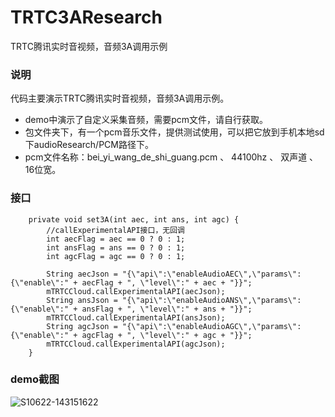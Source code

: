 # TRTC3AResearch
TRTC腾讯实时音视频，音频3A调用示例

### 说明
代码主要演示TRTC腾讯实时音视频，音频3A调用示例。

- demo中演示了自定义采集音频，需要pcm文件，请自行获取。
- 包文件夹下，有一个pcm音乐文件，提供测试使用，可以把它放到手机本地sd下audioResearch/PCM路径下。
- pcm文件名称：bei_yi_wang_de_shi_guang.pcm  、 44100hz 、 双声道 、 16位宽。

### 接口
```
    private void set3A(int aec, int ans, int agc) {
        //callExperimentalAPI接口，无回调
        int aecFlag = aec == 0 ? 0 : 1;
        int ansFlag = ans == 0 ? 0 : 1;
        int agcFlag = agc == 0 ? 0 : 1;

        String aecJson = "{\"api\":\"enableAudioAEC\",\"params\":{\"enable\":" + aecFlag + ", \"level\":" + aec + "}}";
        mTRTCCloud.callExperimentalAPI(aecJson);
        String ansJson = "{\"api\":\"enableAudioANS\",\"params\":{\"enable\":" + ansFlag + ", \"level\":" + ans + "}}";
        mTRTCCloud.callExperimentalAPI(ansJson);
        String agcJson = "{\"api\":\"enableAudioAGC\",\"params\":{\"enable\":" + agcFlag + ", \"level\":" + agc + "}}";
        mTRTCCloud.callExperimentalAPI(agcJson);
    }
 ```


### demo截图

![S10622-143151622](https://user-images.githubusercontent.com/49272458/122881316-9cc53d00-d36d-11eb-8442-d522076ab848.jpg)


